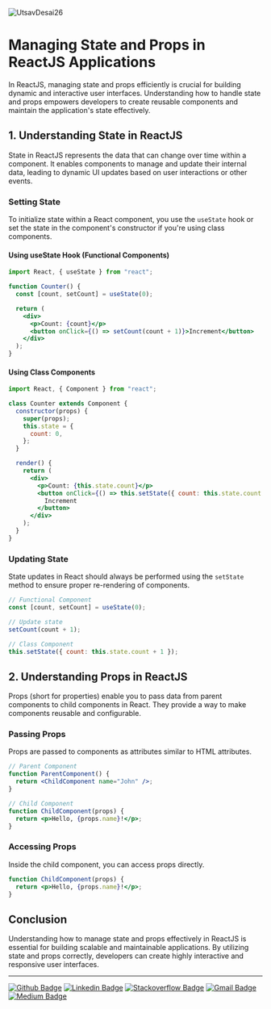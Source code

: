![UtsavDesai26](https://github.com/UtsavDesai26/react-interview-prep/assets/80502799/07f8817f-f0e1-4ce6-8f54-20e133465292)

# Managing State and Props in ReactJS Applications

In ReactJS, managing state and props efficiently is crucial for building dynamic and interactive user interfaces. Understanding how to handle state and props empowers developers to create reusable components and maintain the application's state effectively.

## 1. Understanding State in ReactJS

State in ReactJS represents the data that can change over time within a component. It enables components to manage and update their internal data, leading to dynamic UI updates based on user interactions or other events.

### Setting State

To initialize state within a React component, you use the `useState` hook or set the state in the component's constructor if you're using class components.

#### Using useState Hook (Functional Components)

```jsx
import React, { useState } from "react";

function Counter() {
  const [count, setCount] = useState(0);

  return (
    <div>
      <p>Count: {count}</p>
      <button onClick={() => setCount(count + 1)}>Increment</button>
    </div>
  );
}
```

#### Using Class Components

```jsx
import React, { Component } from "react";

class Counter extends Component {
  constructor(props) {
    super(props);
    this.state = {
      count: 0,
    };
  }

  render() {
    return (
      <div>
        <p>Count: {this.state.count}</p>
        <button onClick={() => this.setState({ count: this.state.count + 1 })}>
          Increment
        </button>
      </div>
    );
  }
}
```

### Updating State

State updates in React should always be performed using the `setState` method to ensure proper re-rendering of components.

```jsx
// Functional Component
const [count, setCount] = useState(0);

// Update state
setCount(count + 1);
```

```jsx
// Class Component
this.setState({ count: this.state.count + 1 });
```

## 2. Understanding Props in ReactJS

Props (short for properties) enable you to pass data from parent components to child components in React. They provide a way to make components reusable and configurable.

### Passing Props

Props are passed to components as attributes similar to HTML attributes.

```jsx
// Parent Component
function ParentComponent() {
  return <ChildComponent name="John" />;
}

// Child Component
function ChildComponent(props) {
  return <p>Hello, {props.name}!</p>;
}
```

### Accessing Props

Inside the child component, you can access props directly.

```jsx
function ChildComponent(props) {
  return <p>Hello, {props.name}!</p>;
}
```

## Conclusion

Understanding how to manage state and props effectively in ReactJS is essential for building scalable and maintainable applications. By utilizing state and props correctly, developers can create highly interactive and responsive user interfaces.

---

[![Github Badge](http://img.shields.io/badge/-Github-black?style=flat-square&logo=github&link=https://github.com/UtsavSoftrefineTech)](https://github.com/UtsavSoftrefineTech)
[![Linkedin Badge](https://img.shields.io/badge/-LinkedIn-blue?style=flat-square&logo=Linkedin&logoColor=white&link=https://www.linkedin.com/in/utsavdesai26/)](https://www.linkedin.com/in/utsavdesai26/)
[![Stackoverflow Badge](https://img.shields.io/badge/-Stack%20overflow-FE7A16?style=flat-square&logo=stack-overflow&logoColor=white&link=https://stackoverflow.com/users/22878781/utsav-desai)](https://stackoverflow.com/users/22878781/utsav-desai)
[![Gmail Badge](https://img.shields.io/badge/-Gmail-d14836?style=flat-square&logo=Gmail&logoColor=white&link=mailto:desaiutsav26@gmail.com)](mailto:desaiutsav26@gmail.com)
[![Medium Badge](https://img.shields.io/badge/-Medium-black?style=flat-square&logo=medium&link=https://medium.com/@utsavdesai26)](https://medium.com/@utsavdesai26)
